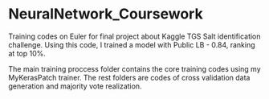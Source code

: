 # NeuralNetwork_Coursework
Training codes on Euler for final project about Kaggle TGS Salt identification challenge. Using this code, I trained a model with Public LB - 0.84, ranking at top 10%.

The main training proccess folder contains the core training codes using my MyKerasPatch trainer. The rest folders 
are codes of cross validation data generation and majority vote realization.  
